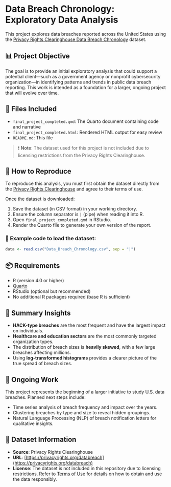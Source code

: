 # Data Breach Chronology: Exploratory Data Analysis

This project explores data breaches reported across the United States using the [Privacy Rights Clearinghouse Data Breach Chronology](https://privacyrights.org/databreach) dataset.

## 📊 Project Objective

The goal is to provide an initial exploratory analysis that could support a potential client—such as a government agency or nonprofit cybersecurity organization—in identifying patterns and trends in public data breach reporting. This work is intended as a foundation for a larger, ongoing project that will evolve over time.

## 📁 Files Included

- `final_project_completed.qmd`: The Quarto document containing code and narrative
- `final_project_completed.html`: Rendered HTML output for easy review
- `README.md`: This file

> ❗ **Note**: The dataset used for this project is not included due to licensing restrictions from the Privacy Rights Clearinghouse.

## 🔧 How to Reproduce

To reproduce this analysis, you must first obtain the dataset directly from the [Privacy Rights Clearinghouse](https://privacyrights.org/databreach) and agree to their terms of use.

Once the dataset is downloaded:

1. Save the dataset (in CSV format) in your working directory.
2. Ensure the column separator is `|` (pipe) when reading it into R.
3. Open `final_project_completed.qmd` in RStudio.
4. Render the Quarto file to generate your own version of the report.

### 🔢 Example code to load the dataset:

```r
data <- read.csv("Data_Breach_Chronology.csv", sep = "|")
```

## 📦 Requirements

- R (version 4.0 or higher)
- [Quarto](https://quarto.org/)
- RStudio (optional but recommended)
- No additional R packages required (base R is sufficient)

## 📌 Summary Insights

- **HACK-type breaches** are the most frequent and have the largest impact on individuals.
- **Healthcare and education sectors** are the most commonly targeted organization types.
- The distribution of breach sizes is **heavily skewed**, with a few large breaches affecting millions.
- Using **log-transformed histograms** provides a clearer picture of the true spread of breach sizes.

## 🚧 Ongoing Work

This project represents the beginning of a larger initiative to study U.S. data breaches. Planned next steps include:

- Time series analysis of breach frequency and impact over the years.
- Clustering breaches by type and size to reveal hidden groupings.
- Natural Language Processing (NLP) of breach notification letters for qualitative insights.

## 📝 Dataset Information

- **Source**: Privacy Rights Clearinghouse  
- **URL**: [https://privacyrights.org/databreach](https://privacyrights.org/databreach)  
- **License**: The dataset is not included in this repository due to licensing restrictions. Refer to [Terms of Use](https://privacyrights.org) for details on how to obtain and use the data responsibly.
